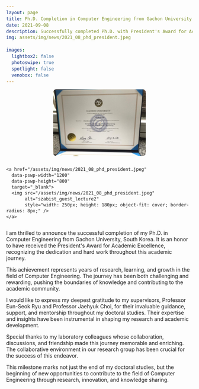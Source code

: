 ```yaml
---
layout: page
title: Ph.D. Completion in Computer Engineering from Gachon University
date: 2021-09-08
description: Successfully completed Ph.D. with President's Award for Academic Excellence at Gachon University, South Korea
img: assets/img/news/2021_08_phd_president.jpeg

images:
  lightbox2: false
  photoswipe: true
  spotlight: false
  venobox: false
---
```


<div style="display: flex; justify-content: center; align-items: center;">
  <div class="pswp-gallery pswp-gallery--single-column" id="gallery--news" style="display: flex; gap: 10px; flex-wrap: wrap; justify-content: center;">
    <a href="/assets/img/news/2021_08_phd_degree.jpeg"
      data-pswp-width="1200"
      data-pswp-height="800"
      target="_blank">
      <img src="/assets/img/news/2021_08_phd_degree.jpeg" 
           alt="szabist_guest_lecture1" 
           style="width: 250px; height: 180px; object-fit: cover; border-radius: 8px;" />
    </a>
    
    <a href="/assets/img/news/2021_08_phd_president.jpeg"
      data-pswp-width="1200"
      data-pswp-height="800"
      target="_blank">
      <img src="/assets/img/news/2021_08_phd_president.jpeg" 
           alt="szabist_guest_lecture2" 
           style="width: 250px; height: 180px; object-fit: cover; border-radius: 8px;" />
    </a>
    
  </div>
</div>

I am thrilled to announce the successful completion of my Ph.D. in Computer Engineering from Gachon University, South Korea. It is an honor to have received the President's Award for Academic Excellence, recognizing the dedication and hard work throughout this academic journey.

This achievement represents years of research, learning, and growth in the field of Computer Engineering. The journey has been both challenging and rewarding, pushing the boundaries of knowledge and contributing to the academic community.

I would like to express my deepest gratitude to my supervisors, Professor Eun-Seok Ryu and Professor Jaehyuk Choi, for their invaluable guidance, support, and mentorship throughout my doctoral studies. Their expertise and insights have been instrumental in shaping my research and academic development.

Special thanks to my laboratory colleagues whose collaboration, discussions, and friendship made this journey memorable and enriching. The collaborative environment in our research group has been crucial for the success of this endeavor.

This milestone marks not just the end of my doctoral studies, but the beginning of new opportunities to contribute to the field of Computer Engineering through research, innovation, and knowledge sharing.